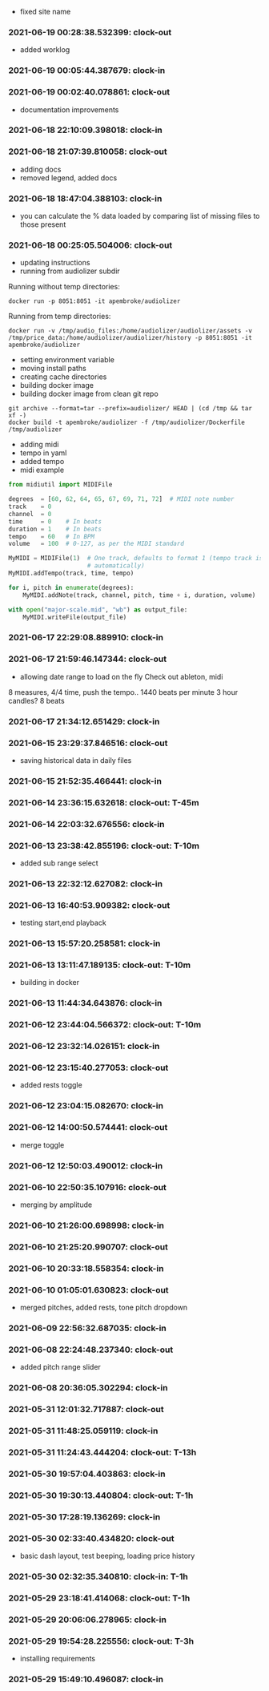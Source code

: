 * fixed site name
### 2021-06-19 00:28:38.532399: clock-out

* added worklog

### 2021-06-19 00:05:44.387679: clock-in

### 2021-06-19 00:02:40.078861: clock-out

* documentation improvements

### 2021-06-18 22:10:09.398018: clock-in

### 2021-06-18 21:07:39.810058: clock-out

* adding docs
* removed legend, added docs

### 2021-06-18 18:47:04.388103: clock-in

* you can calculate the % data loaded by comparing list of missing files to those present

### 2021-06-18 00:25:05.504006: clock-out

* updating instructions
* running from audiolizer subdir

Running without temp directories:
```console
docker run -p 8051:8051 -it apembroke/audiolizer

```

Running from temp directories:

```console
docker run -v /tmp/audio_files:/home/audiolizer/audiolizer/assets -v /tmp/price_data:/home/audiolizer/audiolizer/history -p 8051:8051 -it apembroke/audiolizer
```
* setting environment variable
* moving install paths
* creating cache directories
* building docker image
* building docker image from clean git repo

```console
git archive --format=tar --prefix=audiolizer/ HEAD | (cd /tmp && tar xf -)
docker build -t apembroke/audiolizer -f /tmp/audiolizer/Dockerfile /tmp/audiolizer
```
* adding midi
* tempo in yaml
* added tempo
* midi example

```python
from midiutil import MIDIFile

degrees  = [60, 62, 64, 65, 67, 69, 71, 72]  # MIDI note number
track    = 0
channel  = 0
time     = 0    # In beats
duration = 1    # In beats
tempo    = 60   # In BPM
volume   = 100  # 0-127, as per the MIDI standard

MyMIDI = MIDIFile(1)  # One track, defaults to format 1 (tempo track is created
                      # automatically)
MyMIDI.addTempo(track, time, tempo)

for i, pitch in enumerate(degrees):
    MyMIDI.addNote(track, channel, pitch, time + i, duration, volume)

with open("major-scale.mid", "wb") as output_file:
    MyMIDI.writeFile(output_file)
```

### 2021-06-17 22:29:08.889910: clock-in

### 2021-06-17 21:59:46.147344: clock-out

* allowing date range to load on the fly
Check out ableton, midi

8 measures, 4/4 time, 
push the tempo.. 1440 beats per minute
3 hour candles? 8 beats

### 2021-06-17 21:34:12.651429: clock-in

### 2021-06-15 23:29:37.846516: clock-out

* saving historical data in daily files

### 2021-06-15 21:52:35.466441: clock-in

### 2021-06-14 23:36:15.632618: clock-out: T-45m 


### 2021-06-14 22:03:32.676556: clock-in

### 2021-06-13 23:38:42.855196: clock-out: T-10m 

* added sub range select

### 2021-06-13 22:32:12.627082: clock-in

### 2021-06-13 16:40:53.909382: clock-out

* testing start,end playback

### 2021-06-13 15:57:20.258581: clock-in

### 2021-06-13 13:11:47.189135: clock-out: T-10m 

* building in docker

### 2021-06-13 11:44:34.643876: clock-in

### 2021-06-12 23:44:04.566372: clock-out: T-10m 


### 2021-06-12 23:32:14.026151: clock-in

### 2021-06-12 23:15:40.277053: clock-out

* added rests toggle

### 2021-06-12 23:04:15.082670: clock-in

### 2021-06-12 14:00:50.574441: clock-out

* merge toggle

### 2021-06-12 12:50:03.490012: clock-in

### 2021-06-10 22:50:35.107916: clock-out

* merging by amplitude

### 2021-06-10 21:26:00.698998: clock-in

### 2021-06-10 21:25:20.990707: clock-out


### 2021-06-10 20:33:18.558354: clock-in

### 2021-06-10 01:05:01.630823: clock-out

* merged pitches, added rests, tone pitch dropdown

### 2021-06-09 22:56:32.687035: clock-in

### 2021-06-08 22:24:48.237340: clock-out

* added pitch range slider

### 2021-06-08 20:36:05.302294: clock-in

### 2021-05-31 12:01:32.717887: clock-out


### 2021-05-31 11:48:25.059119: clock-in

### 2021-05-31 11:24:43.444204: clock-out: T-13h 


### 2021-05-30 19:57:04.403863: clock-in

### 2021-05-30 19:30:13.440804: clock-out: T-1h 


### 2021-05-30 17:28:19.136269: clock-in

### 2021-05-30 02:33:40.434820: clock-out

* basic dash layout, test beeping, loading price history

### 2021-05-30 02:32:35.340810: clock-in: T-1h 

### 2021-05-29 23:18:41.414068: clock-out: T-1h 


### 2021-05-29 20:06:06.278965: clock-in

### 2021-05-29 19:54:28.225556: clock-out: T-3h 

* installing requirements


### 2021-05-29 15:49:10.496087: clock-in

